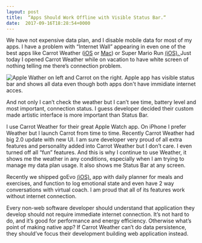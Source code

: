```yaml
---
layout: post
title:  “Apps Should Work Offline with Visible Status Bar.“
date:  2017-09-16T18:28:54+0000
---
```


We have not expensive data plan, and I disable mobile data for most of my apps. I have a problem with “Internet Wall” appearing in even one of the best apps like Carrot Weather ([iOS][1] or [Mac][2]) or Super Mario Run [(iOS). ][3]Just today I opened Carrot Weather while on vacation to have white screen of nothing telling me there’s connection problem. 

![Apple Wather on left and Carrot on the right. Apple app has visible status bar and shows all data even though both apps don't have immidiate internet acces.][image-1]

And not only I can’t check the weather but I can’t see time, battery level and most important, connection status. I guess developer decided their custom made artistic interface is more important than Status Bar. 

I use Carrot Weather for their great Apple Watch app. On iPhone I prefer Weather but I launch Carrot from time to time. Recently Carrot Weather had big 2.0 update with new UI. I am sure developer very proud of all extra features and personality added into Carrot Weather but I don’t care. I even turned off all “fun” features. And this is why I continue to use Weather, it shows me the weather in any conditions, especially when I am trying to manage my data plan usage. It also shows me Status Bar at any screen.

Recently we shipped goEvo [(iOS),][4] app with daily planner for meals and exercises, and function to log emotional state and even have 2 way conversations with virtual coach. I am proud that all of its features work without internet connection. 

Every non-web software developer should understand that application they develop should not require immediate internet connection. It’s not hard to do, and it’s good for performance and energy efficiency. Otherwise what’s point of making native app? If Carrot Weather can’t do data persistence, they should’ve focus their development building web application instead.

[1]:	https://itunes.apple.com/gb/app/carrot-weather/id961390574?mt=8&uo=4&at=1010l4GJ
[2]:	https://itunes.apple.com/gb/app/carrot-weather/id961390574?mt=8&uo=4&at=1010l4GJ
[3]:	https://itunes.apple.com/gb/app/carrot-weather/id961390574?mt=8&uo=4&at=1010l4GJ
[4]:	https://itunes.apple.com/gb/app/goevo/id1204199991?mt=8&uo=4&at=1010l4GJ

[image-1]:	%7B%7Bsite.url%7D%7D/images/weather-vs-carrot.png "Apple Weather and Carrot Weather while offline"